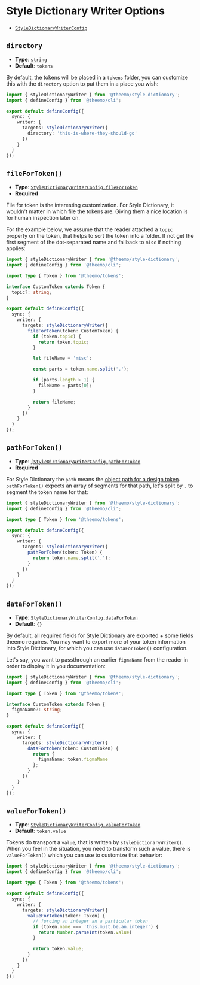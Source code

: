 # Style Dictionary Writer Options

- [`StyleDictionaryWriterConfig`](../../api/@theemo/style-dictionary/interfaces/StyleDictionaryWriterConfig.md)

## `directory`

- **Type**: [`string`](../../api/@theemo/style-dictionary/interfaces/StyleDictionaryWriterConfig.md#directory)
- **Default**: `tokens`

By default, the tokens will be placed in a `tokens` folder, you can customize
this with the `directory` option to put them in a place you wish:

```ts [theemo.config.js]
import { styleDictionaryWriter } from '@theemo/style-dictionary';
import { defineConfig } from '@theemo/cli';

export default defineConfig({
  sync: {
    writer: {
      targets: styleDictionaryWriter({
        directory: 'this-is-where-they-should-go'
      })
    }
  }
});
```

## `fileForToken()`

- **Type**: [`StyleDictionaryWriterConfig.fileForToken`](../../api/@theemo/style-dictionary/interfaces/StyleDictionaryWriterConfig.md#filefortoken)
- **Required**

File for token is the interesting customization. For Style Dictionary, it
wouldn't matter in which file the tokens are. Giving them a nice location is for
human inspection later on.

For the example below, we assume that the reader attached a `topic` property on
the token, that helps to sort the token into a folder. If not get the first
segment of the dot-separated name and fallback to `misc` if nothing applies:

```ts [theemo.config.js]
import { styleDictionaryWriter } from '@theemo/style-dictionary';
import { defineConfig } from '@theemo/cli';

import type { Token } from '@theemo/tokens';

interface CustomToken extends Token {
  topic?: string;
}

export default defineConfig({
  sync: {
    writer: {
      targets: styleDictionaryWriter({
        fileForToken(token: CustomToken) {
          if (token.topic) {
            return token.topic;
          }

          let fileName = 'misc';

          const parts = token.name.split('.');

          if (parts.length > 1) {
            fileName = parts[0];
          }

          return fileName;
        }
      })
    }
  }
});
```

## `pathForToken()`

- **Type**: [`(StyleDictionaryWriterConfig.pathForToken`](../../api/@theemo/style-dictionary/interfaces/StyleDictionaryWriterConfig.md#pathfortoken)
- **Required**

For Style Dictionary the `path` means the [object path for a design
token](https://styledictionary.com/info/tokens/#default-design-token-metadata).
`pathForToken()` expects an array of segments for that path, let's split by `.`
to segment the token name for that:

```ts [theemo.config.js]
import { styleDictionaryWriter } from '@theemo/style-dictionary';
import { defineConfig } from '@theemo/cli';

import type { Token } from '@theemo/tokens';

export default defineConfig({
  sync: {
    writer: {
      targets: styleDictionaryWriter({
        pathForToken(token: Token) {
          return token.name.split('.');
        }
      })
    }
  }
});
```

## `dataForToken()`

- **Type**: [`StyleDictionaryWriterConfig.dataForToken`](../../api/@theemo/style-dictionary/interfaces/StyleDictionaryWriterConfig.md#datafortoken)
- **Default**: `{}`

By default, all required fields for Style Dictionary are exported + some fields
theemo requires. You may want to export more of your token information into
Style Dictionary, for which you can use `dataForToken()` configuration.

Let's say, you want to passthrough an earlier `figmaName` from the reader in
order to display it in you documentation:

```ts [theemo.config.js]
import { styleDictionaryWriter } from '@theemo/style-dictionary';
import { defineConfig } from '@theemo/cli';

import type { Token } from '@theemo/tokens';

interface CustomToken extends Token {
  figmaName?: string;
}

export default defineConfig({
  sync: {
    writer: {
      targets: styleDictionaryWriter({
        dataFortoken(token: CustomToken) {
          return {
            figmaName: token.figmaName
          };
        }
      })
    }
  }
});
```

## `valueForToken()`

- **Type**: [`StyleDictionaryWriterConfig.valueForToken`](../../api/@theemo/style-dictionary/interfaces/StyleDictionaryWriterConfig.md#valuefortoken)
- **Default**: `token.value`

Tokens do transport a `value`, that is written by `styleDictionaryWriter()`.
When you feel in the situation, you need to transform such a value, there is
`valueForToken()` which you can use to customize that behavior:

```ts [theemo.config.js]
import { styleDictionaryWriter } from '@theemo/style-dictionary';
import { defineConfig } from '@theemo/cli';

import type { Token } from '@theemo/tokens';

export default defineConfig({
  sync: {
    writer: {
      targets: styleDictionaryWriter({
        valueForToken(token: Token) {
          // forcing an integer an a particular token
          if (token.name === 'this.must.be.an.integer') {
            return Number.parseInt(token.value)
          }

          return token.value;
        }
      })
    }
  }
});
```
